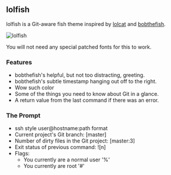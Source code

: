## lolfish

lolfish is a Git-aware fish theme inspired by [lolcat][lolcat] and [bobthefish][bobthefish].

![lolfish][screenshot]

You will not need any special patched fonts for this to work.


### Features

 * bobthefish's helpful, but not too distracting, greeting.
 * bobthefish's subtle timestamp hanging out off to the right.
 * Wow such color
 * Some of the things you need to know about Git in a glance.
 * A return value from the last command if there was an error.


### The Prompt

 * ssh style user@hostname:path format
 * Current project's Git branch: [master]
 * Number of dirty files in the Git project: [master:3]
 * Exit status of previous command: ![n]
 * Flags:
     * You currently are a normal user '%'
     * You currently are root '#'

[screenshot]: http://i.imgur.com/4szYYdt.png
[lolcat]:     https://github.com/tehmaze/lolcat
[bobthefish]: https://github.com/bpinto/oh-my-fish/tree/master/themes/bobthefish  
